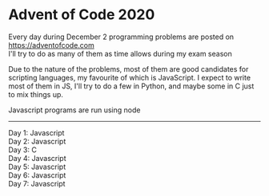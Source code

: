 # Advent of Code 2020


Every day during December 2 programming problems are posted on https://adventofcode.com <br />
I'll try to do as many of them as time allows during my exam season <br />


Due to the nature of the problems, most of them are good candidates for scripting languages, my favourite of which is JavaScript.
I expect to write most of them in JS, I'll try to do a few in Python, and maybe some in C just to mix things up.

Javascript programs are run using node

<hr />
Day 1: Javascript<br />
Day 2: Javascript<br />
Day 3: C<br />
Day 4: Javascript<br />
Day 5: Javascript<br />
Day 6: Javascript<br />
Day 7: Javascript<br />